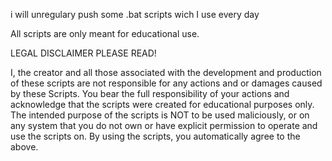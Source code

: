i will unregulary push some .bat scripts wich I use every day  

All scripts are only meant for educational use. 

LEGAL DISCLAIMER PLEASE READ!

I, the creator and all those associated with the development and production of these scripts are not responsible for any actions and or damages caused by these Scripts. You bear the full responsibility of your actions and acknowledge that the scripts were created for educational purposes only. The intended purpose of the scripts is NOT to be used maliciously, or on any system that you do not own or have explicit permission to operate and use the scripts on. By using the scripts, you automatically agree to the above.